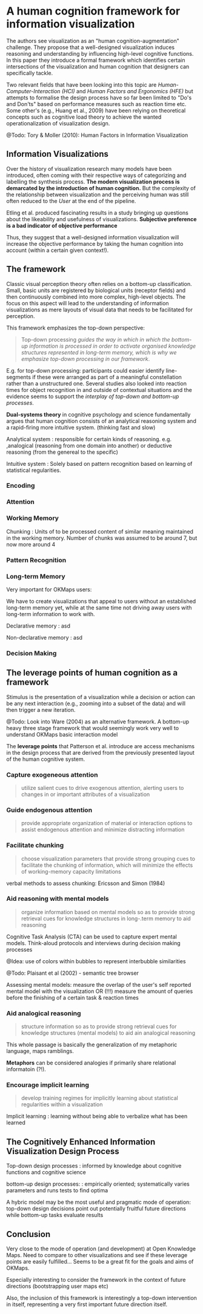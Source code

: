 # A human cognition framework for information visualization

The authors see visualization as an "human cognition-augmentation" challenge. They propose that a well-designed visualization induces reasoning and understanding by influencing high-level cognitive functions. In this paper they introduce a formal framework which identifies certain intersections of the visualization and human cognition that designers can specifically tackle.

Two relevant fields that have been looking into this topic are _Human-Computer-Interaction (HCI)_ and _Human Factors and Ergonomics (HFE)_ but attempts to formalise the design process have so far been limited to "Do's and Don'ts" based on performance measures such as reaction time etc. Some other's (e.g., Huang et al., 2009) have been relying on theoretical concepts such as cognitive load theory to achieve the wanted operationalization of visualization design.

@Todo: Tory & Moller (2010): Human Factors in Information Visualization

## Information Visualizations

Over the history of visualization research many models have been introduced, often coming with their respective ways of categorizing and labelling the synthesis process. **The modern visualization process is demarcated by the introduction of human cognition.** But the complexity of the relationship between visualization and the perceiving human was still often reduced to the _User_ at the end of the pipeline.

Etling et al. produced fascinating results in a study bringing up questions about the likeability and usefulness of visualizations. **Subjective preference is a bad indicator of objective performance**

Thus, they suggest that a well-designed information visualization will increase the objective performance by taking the human cognition into account (within a certain given context!).

## The framework

Classic visual perception theory often relies on a bottom-up classification. Small, basic units are registered by biological units (receptor fields) and then continuously combined into more complex, high-level objects. The focus on this aspect will lead to the understanding of information visualizations as mere layouts of visual data that needs to be facilitated for perception.

This framework emphasizes the top-down perspective:

> Top-down processing _guides the way in which in which the bottom-up information is processed in order to activate organised knowledge structures represented in long-term memory, which is why we emphasize top-down processing in our framework_.

E.g. for top-down processing: participants could easier identify line-segments if these were arranged as part of a meaningful constellation rather than a unstructured one. Several studies also looked into reaction times for object recognition in and outside of contextual situations and the evidence seems to support the _interplay of top-down and bottom-up processes_.

**Dual-systems theory** in cognitive psychology and science fundamentally argues that human cognition consists of an analytical reasoning system and a rapid-firing more intuitive system. (thinking fast and slow)

Analytical system
: responsible for certain kinds of reasoning. e.g. ,analogical (reasoning from one domain into another) or deductive reasoning (from the genereal to the specific)

Intuitive system
: Solely based on pattern recognition based on learning of statistical regularities.

### Encoding

### Attention

### Working Memory

Chunking
: Units of to be processed content of similar meaning maintained in the working memory. Number of chunks was assumed to be around 7, but now more around 4

### Pattern Recognition



### Long-term Memory

Very important for OKMaps users:

We have to create visualizations that appeal to users without an established long-term memory yet, while at the same time not driving away users with long-term information to work with.

Declarative memory
: asd

Non-declarative memory
: asd

### Decision Making


## The leverage points of human cognition as a framework

Stimulus is the presentation of a visualization while a decision or action can be any next interaction (e.g., zooming into a subset of the data) and will then trigger a new iteration.

@Todo: Look into Ware (2004) as an alternative framework. A bottom-up heavy three stage framework that would seemingly work very well to understand OKMaps basic interaction model

The **leverage points** that Patterson et al. introduce are access mechanisms in the design process that are derived from the previously presented layout of the human cognitive system.

### Capture exogeneous attention

> utilize salient cues to drive exogenous attention, alerting users to changes in or important attributes of a visualization

### Guide endogenous attention

>  provide appropriate organization of material or interaction options to assist endogenous attention and minimize distracting information

### Facilitate chunking

> choose visualization parameters that provide strong grouping cues to facilitate the chunking of information, which will minimize the effects of working-memory capacity limitations

verbal methods to assess chunking: Ericsson and Simon (1984)

### Aid reasoning with mental models

> organize information based on mental models so as to provide strong retrieval cues for knowledge structures in long-.term memory to aid reasoning

Cognitive Task Analysis (CTA) can be used to capture expert mental models. Think-aloud protocols and interviews during decision making processes

@Idea: use of colors within bubbles to represent interbubble similarities

@Todo: Plaisant et al (2002) - semantic tree browser

Assessing mental models: measure the overlap of the user's self reported mental model with the visualization OR (!!!) measure the amount of queries before the finishing of a certain task & reaction times

### Aid analogical reasoning

> structure information so as to provide strong retrieval cues for knowledge structures (mental models) to aid ain analogical reasoning

This whole passage is basically the generalization of my metaphoric language, maps ramblings.

**Metaphors** can be considered analogies if primarily share relational informatoin (?!).

### Encourage implicit learning

> develop training regimes for implicitly learning about statistical regularities within a visualization

Implicit learning
: learning without being able to verbalize what has been learned

## The Cognitively Enhanced Information Visualization Design Process

Top-down design processes
: informed by knowledge about cognitive functions and cognitive science

bottom-up design processes:
: empirically oriented; systematically varies parameters and runs tests to find optima

A hybric model may be the most useful and pragmatic mode of operation: top-down design decisions point out potentially fruitful future directions while bottom-up tasks evaluate results

## Conclusion

Very close to the mode of operation (and development) at Open Knowledge Maps. Need to compare to other visualizations and see if these leverage points are easily fulfilled... Seems to be a great fit for the goals and aims of OKMaps.

Especially interesting to consider the framework in the context of future directions (bootstrapping user maps etc)

Also, the inclusion of this framework is interestingly a top-down intervention in itself, representing a very first important future direction itself.